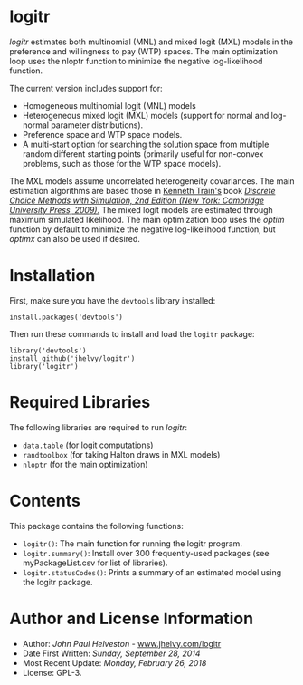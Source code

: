 # logitr
*logitr* estimates both multinomial (MNL) and mixed logit (MXL) models in the preference and willingness to pay (WTP) spaces. The main optimization loop uses the nloptr function to minimize the negative log-likelihood function.

The current version includes support for:
- Homogeneous multinomial logit (MNL) models
- Heterogeneous mixed logit (MXL) models (support for normal and log-normal parameter distributions).
- Preference space and WTP space models.
- A multi-start option for searching the solution space from multiple random different starting points (primarily useful for non-convex problems, such as those for the WTP space models).

The MXL models assume uncorrelated heterogeneity covariances. The main estimation algorithms are based those in [Kenneth Train's](http://eml.berkeley.edu/~train/) book [*Discrete Choice Methods with Simulation, 2nd Edition (New York: Cambridge University Press, 2009).*](http://eml.berkeley.edu/books/choice2.html) The mixed logit models are estimated through maximum simulated likelihood. The main optimization loop uses the *optim* function by default to minimize the negative log-likelihood function, but *optimx* can also be used if desired.

# Installation
First, make sure you have the `devtools` library installed:

`install.packages('devtools')`

Then run these commands to install and load the `logitr` package:

```
library('devtools')
install_github('jhelvy/logitr')
library('logitr')
```

# Required Libraries
The following libraries are required to run *logitr*:
- `data.table` (for logit computations)
- `randtoolbox` (for taking Halton draws in MXL models)
- `nloptr` (for the main optimization)

# Contents
This package contains the following functions:

* `logitr()`: The main function for running the logitr program.
* `logitr.summary()`: Install over 300 frequently-used packages (see myPackageList.csv for list of libraries).
* `logitr.statusCodes()`: Prints a summary of an estimated model using the logitr package.

# Author and License Information
- Author: *John Paul Helveston* - www.jhelvy.com/logitr
- Date First Written: *Sunday, September 28, 2014*
- Most Recent Update: *Monday, February 26, 2018*
- License: GPL-3.
